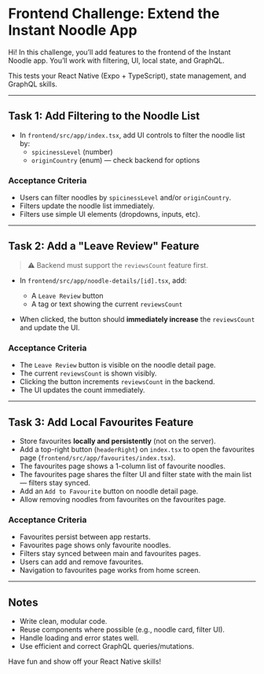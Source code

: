 # Frontend Challenge: Extend the Instant Noodle App

Hi! In this challenge, you’ll add features to the frontend of the Instant Noodle app. You’ll work with filtering, UI, local state, and GraphQL.

This tests your React Native (Expo + TypeScript), state management, and GraphQL skills.

---

## Task 1: Add Filtering to the Noodle List

- In `frontend/src/app/index.tsx`, add UI controls to filter the noodle list by:
  - `spicinessLevel` (number)
  - `originCountry` (enum) — check backend for options

### Acceptance Criteria

- Users can filter noodles by `spicinessLevel` and/or `originCountry`.
- Filters update the noodle list immediately.
- Filters use simple UI elements (dropdowns, inputs, etc).

---

## Task 2: Add a "Leave Review" Feature

> ⚠️ Backend must support the `reviewsCount` feature first.

- In `frontend/src/app/noodle-details/[id].tsx`, add:

  - A `Leave Review` button
  - A tag or text showing the current `reviewsCount`

- When clicked, the button should **immediately increase** the `reviewsCount` and update the UI.

### Acceptance Criteria

- The `Leave Review` button is visible on the noodle detail page.
- The current `reviewsCount` is shown visibly.
- Clicking the button increments `reviewsCount` in the backend.
- The UI updates the count immediately.

---

## Task 3: Add Local Favourites Feature

- Store favourites **locally and persistently** (not on the server).
- Add a top-right button (`headerRight`) on `index.tsx` to open the favourites page (`frontend/src/app/favourites/index.tsx`).
- The favourites page shows a 1-column list of favourite noodles.
- The favourites page shares the filter UI and filter state with the main list — filters stay synced.
- Add an `Add to Favourite` button on noodle detail page.
- Allow removing noodles from favourites on the favourites page.

### Acceptance Criteria

- Favourites persist between app restarts.
- Favourites page shows only favourite noodles.
- Filters stay synced between main and favourites pages.
- Users can add and remove favourites.
- Navigation to favourites page works from home screen.

---

## Notes

- Write clean, modular code.
- Reuse components where possible (e.g., noodle card, filter UI).
- Handle loading and error states well.
- Use efficient and correct GraphQL queries/mutations.

Have fun and show off your React Native skills!

